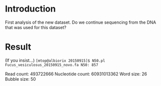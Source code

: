 # Introduction
First analysis of the new dataset. Do we continue sequencing from the DNA that was used for this dataset?

# Result

(If you insist...)
`[mtop@albiorix 20150915]$ N50.pl Fucus_vesiculosus_20150915_novo.fa
N50: 857`

Read count:          493722666
Nucleotide count:  60931013362
Word size:                  26
Bubble size:                50

